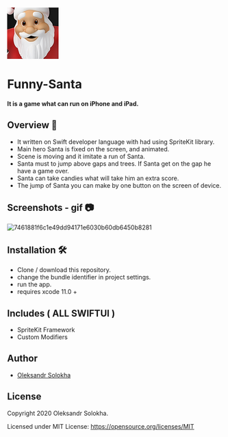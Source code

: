  <p float="left">
 <img src ="/Funny Santa/Assets.xcassets/AppIcon.appiconset/120.png"  />      
 </p>
 
# Funny-Santa

#### It is a game what can run on iPhone and iPad.

## Overview 💬
- It written on Swift developer language with had using SpriteKit library.</br>
- Main hero Santa is fixed on the screen, and animated.</br>
- Scene is moving and it imitate a run of Santa.</br>
- Santa must to jump above gaps and trees. If Santa get on the gap he have a game over.</br>
- Santa can take candies what will take him an extra score.</br>
- The jump of Santa you can make by one button on the screen of device.</br>

## Screenshots - gif 📷
![7461881f6c1e49dd94171e6030b60db6450b8281](https://user-images.githubusercontent.com/15982074/126675576-2997026b-e339-45a0-af86-52590e416662.gif)

 ## Installation 🛠
 - Clone / download this repository.
 - change the bundle identifier in project settings.
 - run the app.
 - requires xcode 11.0 +

  
## Includes ( ALL SWIFTUI )
- SpriteKit Framework
- Custom Modifiers 

## Author
* [Oleksandr Solokha](https://github.com/solokha-o)

## License

 Copyright 2020 Oleksandr Solokha.

 Licensed under MIT License: https://opensource.org/licenses/MIT
